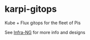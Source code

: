 # karpi-gitops

Kube + Flux gitops for the fleet of Pis

See [Infra-NG](https://gitlab.com/garvbox-iac/infra-ng/-/blob/main/docs/infra-design.md#infra-ng-infrastructure-design) for more info and designs
